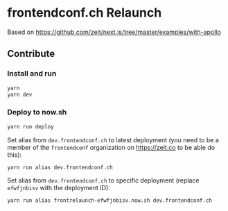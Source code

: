 # frontendconf.ch Relaunch

Based on https://github.com/zeit/next.js/tree/master/examples/with-apollo

## Contribute

### Install and run

```bash
yarn
yarn dev
```

### Deploy to now.sh

```bash
yarn run deploy
```

Set alias from `dev.frontendconf.ch` to latest deployment (you need to be a member of the `frontendconf` organization on https://zeit.co to be able do this):

```bash
yarn run alias dev.frontendconf.ch
```

Set alias from `dev.frontendconf.ch` to specific deployment (replace `efwfjnbisv` with the deployment ID):

```bash
yarn run alias frontrelaunch-efwfjnbisv.now.sh dev.frontendconf.ch
```
